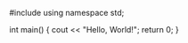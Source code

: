 ﻿#include <iostream>
using namespace std;

int main() 
{
    cout << "Hello, World!";
    return 0;
}